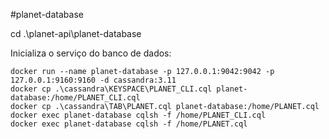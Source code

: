 #planet-database

cd .\planet-api\planet-database

Inicializa o serviço do banco de dados:
```
docker run --name planet-database -p 127.0.0.1:9042:9042 -p 127.0.0.1:9160:9160 -d cassandra:3.11
docker cp .\cassandra\KEYSPACE\PLANET_CLI.cql planet-database:/home/PLANET_CLI.cql
docker cp .\cassandra\TAB\PLANET.cql planet-database:/home/PLANET.cql
docker exec planet-database cqlsh -f /home/PLANET_CLI.cql
docker exec planet-database cqlsh -f /home/PLANET.cql
```